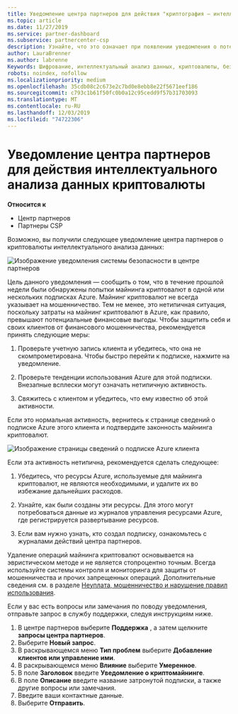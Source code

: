 ```yaml
---
title: Уведомление центра партнеров для действия "криптография — интеллектуальный анализ" | Центр партнеров
ms.topic: article
ms.date: 11/27/2019
ms.service: partner-dashboard
ms.subservice: partnercenter-csp
description: Узнайте, что это означает при появлении уведомления о потенциальном криптовалюты интеллектуального анализа данных (или шифровании с помощью шифрования) в одной или нескольких подписках Azure.
author: LauraBrenner
ms.author: labrenne
Keywords: Шифрование, интеллектуальный анализ данных, криптовалюты, безопасность
robots: noindex, nofollow
ms.localizationpriority: medium
ms.openlocfilehash: 35cdb08c2c673e2c7bd0e8ebb8e22f5671eef186
ms.sourcegitcommit: c793c1b61f50fc0b0a12c95cedd9f57b31703093
ms.translationtype: MT
ms.contentlocale: ru-RU
ms.lasthandoff: 12/03/2019
ms.locfileid: "74722306"
---
```

# <a name="partner-center-notification-for-cryptocurrency-mining-activity"></a>Уведомление центра партнеров для действия интеллектуального анализа данных криптовалюты

**Относится к**

-  Центр партнеров
-  Партнеры CSP

Возможно, вы получили следующее уведомление центра партнеров о криптовалюты интеллектуального анализа данных:
 
![Изображение уведомления системы безопасности в центре партнеров](images/crypto1.png)

Цель данного уведомления — сообщить о том, что в течение прошлой недели были обнаружены попытки майнинга криптовалют в одной или нескольких подписках Azure. Майнинг криптовалют не всегда указывает на мошенничество. Тем не менее, это нетипичная ситуация, поскольку затраты на майнинг криптовалют в Azure, как правило, превышают потенциальные финансовые выгоды. Чтобы защитить себя и своих клиентов от финансового мошенничества, рекомендуется принять следующие меры:

1.  Проверьте учетную запись клиента и убедитесь, что она не скомпрометирована. Чтобы быстро перейти к подписке, нажмите на уведомление.

2.  Проверьте тенденции использования Azure для этой подписки. Внезапные всплески могут означать нетипичную активность.

3.  Свяжитесь с клиентом и убедитесь, что ему известно об этой активности.

Если это нормальная активность, вернитесь к странице сведений о подписке Azure этого клиента и подтвердите законность майнинга криптовалют. 


![Изображение страницы сведений о подписке Azure клиента](images/crypto2.png)

Если эта активность нетипична, рекомендуется сделать следующее:

1.  Убедитесь, что ресурсы Azure, используемые для майнинга криптовалют, не являются необходимыми, и удалите их во избежание дальнейших расходов.

2.  Узнайте, как были созданы эти ресурсы. Для этого могут потребоваться данные из журналов управления ресурсами Azure, где регистрируется развертывание ресурсов.

3.  Если вам нужно узнать, кто создал подписку, ознакомьтесь с журналами действий центра партнеров.

Удаление операций майнинга криптовалют основывается на эвристическом методе и не является стопроцентно точным. Всегда используйте системы контроля и мониторинга для защиты от мошенничества и прочих запрещенных операций. Дополнительные сведения см. в разделе [Неуплата, мошенничество и нарушение правил использования](https://docs.microsoft.com/partner-center/non-payment--fraud--or-misuse).

Если у вас есть вопросы или замечания по поводу уведомления, отправьте запрос в службу поддержки, следуя инструкциям ниже.

1.  В центре партнеров выберите **Поддержка** , а затем щелкните **запросы центра партнеров**.
3.  Выберите **Новый запрос**. 
4.  В раскрывающемся меню **Тип проблем** выберите **Добавление клиентов или управление ими**.
5.  В раскрывающемся меню **Влияние** выберите **Умеренное**.
6.  В поле **Заголовок** введите **Уведомление о криптомайнинге**.
7.  В поле **Описание** введите название затронутой подписки, а также другие вопросы или замечания. 
8.  Введите ваши контактные данные.
9.  Выберите **Отправить**.



